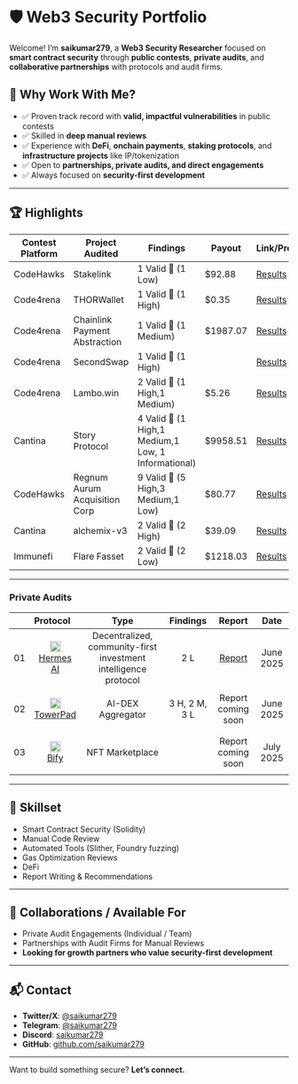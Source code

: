 # 🛡️ Web3 Security Portfolio

Welcome! I’m **saikumar279**, a **Web3 Security Researcher** focused on **smart contract security** through **public contests**, **private audits**, and **collaborative partnerships** with protocols and audit firms.

## 🚀 Why Work With Me?

- ✅ Proven track record with **valid, impactful vulnerabilities** in public contests
- ✅ Skilled in **deep manual reviews**
- ✅ Experience with **DeFi**, **onchain payments**, **staking protocols**, and **infrastructure projects** like IP/tokenization
- ✅ Open to **partnerships, private audits, and direct engagements**
- ✅ Always focused on **security-first development**

---

## 🏆 Highlights

| Contest Platform  | Project Audited       | Findings       | Payout        | Link/Proof                   |
|-------------------|-----------------------|----------------|-------------|------------------------------|
| CodeHawks         | Stakelink        | 1 Valid 🐞 (1 Low)     | $92.88       | [Results](https://codehawks.cyfrin.io/c/2024-09-stakelink/results)        |
| Code4rena          | THORWallet        | 1 Valid 🐞 (1 High)     | $0.35       | [Results](https://code4rena.com/audits/2025-02-thorwallet)        |
| Code4rena         | Chainlink Payment Abstraction        | 1 Valid 🐞 (1 Medium)     | $1987.07       | [Results](https://code4rena.com/audits/2024-12-chainlink-payment-abstraction)        |
| Code4rena          | SecondSwap        | 1 Valid 🐞 (1 High)      |             | [Results](https://code4rena.com/audits/2024-12-secondswap)        |
| Code4rena          | Lambo.win        | 2 Valid 🐞 (1 High,1 Medium)      |     $5.26        | [Results](https://code4rena.com/audits/2024-12-lambowin)        |
| Cantina          | Story Protocol        | 4 Valid 🐞 (1 High,1 Medium,1 Low, 1 Informational)      |     $9958.51        | [Results](https://cantina.xyz/competitions/0561defa-eeb2-4a74-8884-5d7a873afa58/leaderboard)        |
| CodeHawks         | Regnum Aurum Acquisition Corp        | 9 Valid 🐞 (5 High,3 Medium,1 Low)     | $80.77       | [Results](https://codehawks.cyfrin.io/c/2025-02-raac/results)        |
| Cantina         | alchemix-v3        |2 Valid 🐞 (2 High)     | $39.09       | [Results](https://cantina.xyz/code/e68909e6-3491-4a94-a707-ecf0c89cf72a/overview/leaderboard)        |
| Immunefi         | Flare Fasset        |2 Valid 🐞 (2 Low)     | $1218.03       | [Results](https://immunefi.com/audit-competition/audit-comp-flare-fassets/leaderboard/)        |
<!-- Add more rows as you participate in more contests -->

---

### Private Audits 
|    | **Protocol**                                                                                                                                                                             |                              Type                               |   Findings    |                                  Report                                   |     Date      |
|:--:|:-----------------------------------------------------------------------------------------------------------------------------------------------------------------------------------------|:---------------------------------------------------------------:|:-------------:|:-------------------------------------------------------------------------:|:-------------:|
| 01 | <p align="center"><img src="https://pbs.twimg.com/profile_images/1934337561759260672/JE-g6x9P_400x400.jpg" width="20"><br><a href="https://hermesaianalyzer.com/">Hermes AI</a></p>     | Decentralized, community-first investment intelligence protocol |      2 L      | [Report](https://github.com/radcipher/radcipher/blob/main/reports/private-audits/pdf/2025-06-30-HermesAi-Audit-Report.pdf) | June 2025 |
| 02 | <p align="center"><img src="https://pbs.twimg.com/profile_images/1927284140602228737/-JFdo200_400x400.jpg" width="20"><br><a href="https://www.towerpad.org//">TowerPad</a></p>         | AI-DEX Aggregator | 3 H, 2 M, 3 L |                            Report coming soon                             | June 2025 |
| 03 | <p align="center"><img src="https://pbs.twimg.com/profile_images/1910216583810629632/_MSvoVvj_400x400.jpg" width="20"><br><a href="https://www.bify.io/">Bify</a></p>         | NFT Marketplace |  |                            Report coming soon                             | July 2025 |
---

## 🔐 Skillset

- Smart Contract Security (Solidity)
- Manual Code Review
- Automated Tools (Slither, Foundry fuzzing)
- Gas Optimization Reviews
- DeFi
- Report Writing & Recommendations

---


## 🤝 Collaborations / Available For

- Private Audit Engagements (Individual / Team)
- Partnerships with Audit Firms for Manual Reviews
- **Looking for growth partners who value security-first development**

---

## 📬 Contact

- **Twitter/X**: [@saikumar279](https://x.com/saikumar279)
- **Telegram**: [@saikumar279](http://t.me/saikumar279)
- **Discord**: [saikumar279](https://discord.com/users/780845278014079027)
- **GitHub**: [github.com/saikumar279](https://github.com/saikumar279)

---


Want to build something secure? **Let’s connect.**
